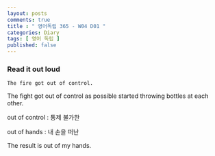 ```yaml
---
layout: posts
comments: true
title : " 영어독립 365 - W04 D01 "
categories: Diary
tags: [ 영어 독립 ]
published: false
---
```


### Read it out loud

```
The fire got out of control.
```

The fight got out of control as possible started throwing bottles at each other.

out of control
 : 통제 불가한

out of hands
 : 내 손을 떠난

The result is out of my hands.

